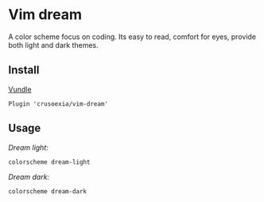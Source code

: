 Vim dream
=========

A color scheme focus on coding. Its easy to read, comfort for eyes, provide both light and dark themes.

Install
---------

[Vundle](https://github.com/gmarik/Vundle.vim)

    Plugin 'crusoexia/vim-dream'

Usage
---------

_Dream light:_

    colorscheme dream-light

_Dream dark:_

    colorscheme dream-dark

